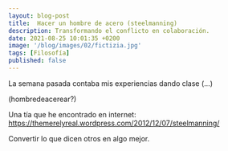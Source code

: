 ```yaml
---
layout: blog-post
title:  Hacer un hombre de acero (steelmanning)
description: Transformando el conflicto en colaboración.
date: 2021-08-25 10:01:35 +0200
image: '/blog/images/02/fictizia.jpg'
tags: [Filosofía]
published: false
---
```


<!-- #### La introducciò -->

La semana pasada contaba mis experiencias dando clase (...)

(hombredeacerear?)

Una tía que he encontrado en internet: https://themerelyreal.wordpress.com/2012/12/07/steelmanning/

Convertir lo que dicen otros en algo mejor.
